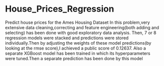 # House_Prices_Regression
Predict house prices for the Ames Housing Dataset In this problem,very extensive data cleaning,correcting and feature engineering(both adding and selecting) has been done with good exploratory data analysis. Then, 7 or 8 regression models were stacked and predictions were stored individually.Then by adjusting the weights of these model predictions(by looking at the rmse score),I achieved a public score of 0.12637. Also a separate XGBoost model has been trained in which its hyperparameters were tuned.Then a separate prediction has been done by this model
